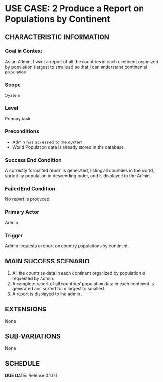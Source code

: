 # USE CASE: 2 Produce a Report on Populations by Continent

## CHARACTERISTIC INFORMATION

### Goal in Context
As an Admin, I want a report of all the countries in each continent organized by population (largest to smallest) so that I can understand continental population.

### Scope
System

### Level
Primary task

### Preconditions
* Admin has accessed to the system.
* World Population data is already stored in the database.

### Success End Condition
A correctly formatted report is generated, listing all countries in the world, sorted by population in descending order, and is displayed to the Admin.

### Failed End Condition
No report is produced.

### Primary Actor
Admin

### Trigger
Admin requests a report on country populations by continent.

## MAIN SUCCESS SCENARIO
1.	All the countries data in each continent organized by population is requested by Admin.
2.	A complete report of all countries’ population data in each continent is generated and sorted from largest to smallest.
3.	A report is displayed to the admin .

## EXTENSIONS
None

## SUB-VARIATIONS
None

## SCHEDULE

**DUE DATE**: Release 0.1.0.1